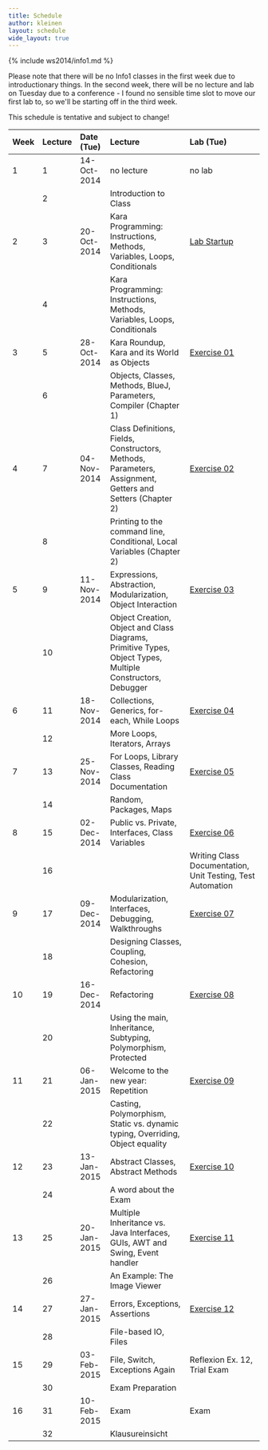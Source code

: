 ```yaml
---
title: Schedule
author: kleinen
layout: schedule
wide_layout: true
---
```


{% include ws2014/info1.md %}

Please note that there will be no Info1 classes in the first week due to introductionary things. In the second week, there will be no lecture and lab on Tuesday due to a conference - I found no sensible time slot to move our first lab to, so we'll be starting off in the third week.

This schedule is tentative and subject to change!

|Week  |Lecture   |Date (Tue) |Lecture                                                                                                 |Lab (Tue)                                     |
|:-----|:------|:------    |:------                                                                                                    |:------                                       |
|     1|1      |14-Oct-2014|no lecture                                                                                                 | no lab                                       |
|      |2      |           |Introduction to Class                                                                                      |                                              |
|     2|3      |20-Oct-2014|Kara Programming: Instructions, Methods, Variables, Loops, Conditionals                                    |[Lab Startup](../labs/exercise-00.html)       |
|      |4      |           |Kara Programming: Instructions, Methods, Variables, Loops, Conditionals                                    |                                              |
|     3|5      |28-Oct-2014|Kara Roundup, Kara and its World as Objects                                                                |[Exercise 01](../labs/exercise-01.html)       |
|      |6      |           |Objects, Classes, Methods, BlueJ, Parameters,  Compiler  (Chapter 1)                                       |                                              |
|     4|7      |04-Nov-2014|Class Definitions, Fields, Constructors, Methods, Parameters, Assignment, Getters and Setters (Chapter 2)  |[Exercise 02](../labs/exercise-02.html)       |
|      |8      |           |Printing to the command line, Conditional, Local Variables (Chapter 2)                                     |                                              |
|     5|9      |11-Nov-2014|Expressions, Abstraction, Modularization, Object Interaction                                               |[Exercise 03](../labs/exercise-03.html)       |
|      |10     |           |Object Creation, Object and Class Diagrams, Primitive Types, Object Types, Multiple Constructors, Debugger |                                              |
|     6|11     |18-Nov-2014|Collections, Generics, for-each, While Loops                                                               |[Exercise 04](../labs/exercise-04.html)       |
|      |12     |           |More Loops, Iterators, Arrays                                                                              |                                              |
|     7|13     |25-Nov-2014|For Loops, Library Classes, Reading Class Documentation                                                    |[Exercise 05](../labs/exercise-05.html)       |
|      |14     |           |Random, Packages, Maps                                                                                     |                                              |
|     8|15     |02-Dec-2014|Public vs. Private, Interfaces, Class Variables                                                            |[Exercise 06](../labs/exercise-06.html)       |
|      |16     |           ||Writing Class Documentation, Unit Testing, Test Automation                                                |                                              |
|     9|17     |09-Dec-2014|Modularization, Interfaces, Debugging, Walkthroughs                                                        |[Exercise 07](../labs/exercise-07.html)       |
|      |18     |           |Designing Classes, Coupling, Cohesion, Refactoring                                                         |                                              |
|    10|19     |16-Dec-2014|Refactoring                                                                                                |[Exercise 08](../labs/exercise-08.html)       |
|      |20     |           |Using the main, Inheritance, Subtyping, Polymorphism, Protected                                            |                                              |
|    11|21     |06-Jan-2015|Welcome to the new year: Repetition                                                                        |[Exercise 09](../labs/exercise-09.html)       |
|      |22     |           |Casting, Polymorphism, Static vs. dynamic typing, Overriding, Object equality                              |                                              |
|    12|23     |13-Jan-2015|Abstract Classes, Abstract Methods                                                                         |[Exercise 10](../labs/exercise-10.html)       |
|      |24     |           |A word about the Exam                                                                                      |                                              |
|    13|25     |20-Jan-2015|Multiple Inheritance vs. Java Interfaces,  GUIs, AWT and Swing, Event handler                              |[Exercise 11](../labs/exercise-11.html)       |
|      |26     |           |An Example: The Image Viewer                                                                               |                                              |
|    14|27     |27-Jan-2015|Errors, Exceptions, Assertions                                                                             |[Exercise 12](../labs/exercise-12.html)       |
|      |28     |           |File-based IO, Files                                                                                       |                                              |
|    15|29     |03-Feb-2015|File, Switch, Exceptions Again                                                                             |Reflexion Ex. 12, Trial Exam                  |
|      |30     |           |Exam Preparation                                                                                           |                                              |
|    16|31     |10-Feb-2015|Exam                                                                                                       |Exam                                          |
|      |32     |           |Klausureinsicht                                                                                            |                                              |

